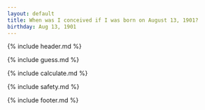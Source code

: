 ```yaml
---
layout: default
title: When was I conceived if I was born on August 13, 1901?
birthday: Aug 13, 1901
---
```


{% include header.md %}

{% include guess.md %}

{% include calculate.md %}

{% include safety.md %}

{% include footer.md %}



